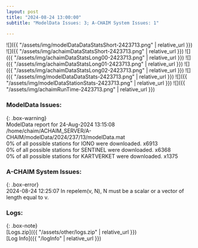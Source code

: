```yaml
---
layout: post
title: "2024-08-24 13:00:00"
subtitle: "ModelData Issues: 3; A-CHAIM System Issues: 1"

---
```


![]({{ "/assets/img/modelDataDataStatsShort-2423713.png" | relative_url }})
![]({{ "/assets/img/achaimDataStatsShort-2423713.png" | relative_url }})
![]({{ "/assets/img/achaimDataStatsLong00-2423713.png" | relative_url }})
![]({{ "/assets/img/achaimDataStatsLong01-2423713.png" | relative_url }})
![]({{ "/assets/img/achaimDataStatsLong02-2423713.png" | relative_url }})
![]({{ "/assets/img/modelDataDataStats-2423713.png" | relative_url }})
![]({{ "/assets/img/modelDataStationStats-2423713.png" | relative_url }})
![]({{ "/assets/img/achaimRunTime-2423713.png" | relative_url }})


### ModelData Issues:  
  
{: .box-warning}  
 ModelData report for 24-Aug-2024 13:15:08   
 /home/chaim/ACHAIM_SERVER/A-CHAIM/modelData/2024/237/13/modelData.mat   
 0% of all possible stations for IONO were downloaded. x6913   
 0% of all possible stations for SENTINEL were downloaded. x6368   
 0% of all possible stations for KARTVERKET were downloaded. x1375   
  
### A-CHAIM System Issues:  
  
{: .box-error}  
2024-08-24 12:25:07 In repelem(v, N), N must be a scalar or a vector of length equal to v.  

### Logs:  
  
{: .box-note}  
[Logs.zip]({{ "/assets/other/logs.zip" | relative_url }})  
[Log Info]({{ "/logInfo" | relative_url }})  
